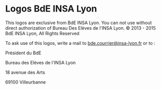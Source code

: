 # Logos BdE INSA Lyon
This logos are exclusive from BdE INSA Lyon. You can not use without direct authorization of Bureau Des Elèves de l'INSA Lyon.
© 2013 - 2015 BdE INSA Lyon, All Rights Reserved

To ask use of this logos, write a mail to bde.courrier@insa-lyon.fr or to :

Président du BdE

Bureau des Elèves de l'INSA Lyon

18 avenue des Arts

69100 Villeurbanne
